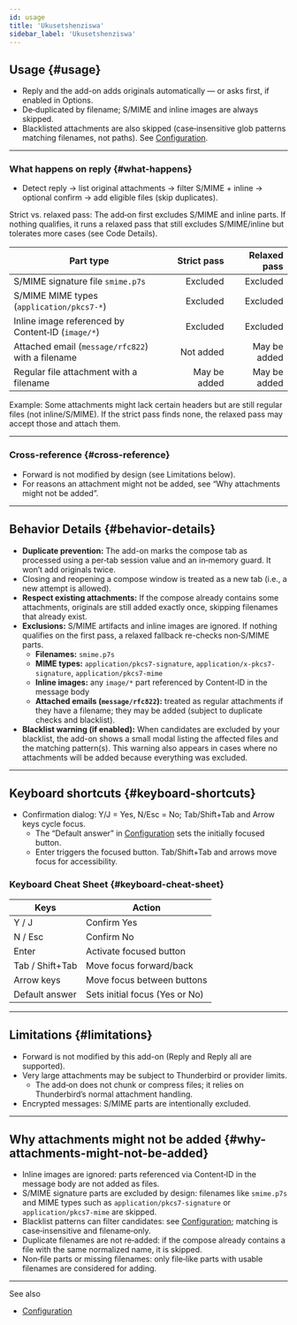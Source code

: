 ```yaml
---
id: usage
title: 'Ukusetshenziswa'
sidebar_label: 'Ukusetshenziswa'
---
```


## Usage {#usage}

- Reply and the add-on adds originals automatically — or asks first, if enabled in Options.
- De‑duplicated by filename; S/MIME and inline images are always skipped.
- Blacklisted attachments are also skipped (case‑insensitive glob patterns matching filenames, not paths). See [Configuration](configuration#blacklist-glob-patterns).

---

### What happens on reply {#what-happens}

- Detect reply → list original attachments → filter S/MIME + inline → optional confirm → add eligible files (skip duplicates).

Strict vs. relaxed pass: The add‑on first excludes S/MIME and inline parts. If nothing qualifies, it runs a relaxed pass that still excludes S/MIME/inline but tolerates more cases (see Code Details).

| Part type                                         |  Strict pass | Relaxed pass |
| ------------------------------------------------- | -----------: | -----------: |
| S/MIME signature file `smime.p7s`                 |     Excluded |     Excluded |
| S/MIME MIME types (`application/pkcs7-*`)         |     Excluded |     Excluded |
| Inline image referenced by Content‑ID (`image/*`) |     Excluded |     Excluded |
| Attached email (`message/rfc822`) with a filename |    Not added | May be added |
| Regular file attachment with a filename           | May be added | May be added |

Example: Some attachments might lack certain headers but are still regular files (not inline/S/MIME). If the strict pass finds none, the relaxed pass may accept those and attach them.

---

### Cross‑reference {#cross-reference}

- Forward is not modified by design (see Limitations below).
- For reasons an attachment might not be added, see “Why attachments might not be added”.

---

## Behavior Details {#behavior-details}

- **Duplicate prevention:** The add-on marks the compose tab as processed using a per‑tab session value and an in‑memory guard. It won’t add originals twice.
- Closing and reopening a compose window is treated as a new tab (i.e., a new attempt is allowed).
- **Respect existing attachments:** If the compose already contains some attachments, originals are still added exactly once, skipping filenames that already exist.
- **Exclusions:** S/MIME artifacts and inline images are ignored. If nothing qualifies on the first pass, a relaxed fallback re-checks non‑S/MIME parts.
  - **Filenames:** `smime.p7s`
  - **MIME types:** `application/pkcs7-signature`, `application/x-pkcs7-signature`, `application/pkcs7-mime`
  - **Inline images:** any `image/*` part referenced by Content‑ID in the message body
  - **Attached emails (`message/rfc822`):** treated as regular attachments if they have a filename; they may be added (subject to duplicate checks and blacklist).
- **Blacklist warning (if enabled):** When candidates are excluded by your blacklist,
  the add-on shows a small modal listing the affected files and the matching
  pattern(s). This warning also appears in cases where no attachments will be
  added because everything was excluded.

---

## Keyboard shortcuts {#keyboard-shortcuts}

- Confirmation dialog: Y/J = Yes, N/Esc = No; Tab/Shift+Tab and Arrow keys cycle focus.
  - The “Default answer” in [Configuration](configuration#confirmation) sets the initially focused button.
  - Enter triggers the focused button. Tab/Shift+Tab and arrows move focus for accessibility.

### Keyboard Cheat Sheet {#keyboard-cheat-sheet}

| Keys            | Action                         |
| --------------- | ------------------------------ |
| Y / J           | Confirm Yes                    |
| N / Esc         | Confirm No                     |
| Enter           | Activate focused button        |
| Tab / Shift+Tab | Move focus forward/back        |
| Arrow keys      | Move focus between buttons     |
| Default answer  | Sets initial focus (Yes or No) |

---

## Limitations {#limitations}

- Forward is not modified by this add-on (Reply and Reply all are supported).
- Very large attachments may be subject to Thunderbird or provider limits.
  - The add‑on does not chunk or compress files; it relies on Thunderbird’s normal attachment handling.
- Encrypted messages: S/MIME parts are intentionally excluded.

---

## Why attachments might not be added {#why-attachments-might-not-be-added}

- Inline images are ignored: parts referenced via Content‑ID in the message body are not added as files.
- S/MIME signature parts are excluded by design: filenames like `smime.p7s` and MIME types such as `application/pkcs7-signature` or `application/pkcs7-mime` are skipped.
- Blacklist patterns can filter candidates: see [Configuration](configuration#blacklist-glob-patterns); matching is case‑insensitive and filename‑only.
- Duplicate filenames are not re‑added: if the compose already contains a file with the same normalized name, it is skipped.
- Non‑file parts or missing filenames: only file‑like parts with usable filenames are considered for adding.

---

See also

- [Configuration](configuration)
